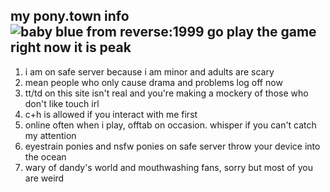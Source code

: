 ## my pony.town info ![baby blue from reverse:1999 go play the game right now it is peak](https://files.catbox.moe/r5ffgh.webp)
1. i am on safe server because i am minor and adults are scary
2. mean people who only cause drama and problems log off now
3. tt/td on this site isn't real and you're making a mockery of those who don't like touch irl
4. c+h is allowed if you interact with me first
5. online often when i play, offtab on occasion. whisper if you can't catch my attention
6. eyestrain ponies and nsfw ponies on safe server throw your device into the ocean
7. wary of dandy's world and mouthwashing fans, sorry but most of you are weird
